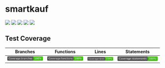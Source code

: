 # smartkauf

![](https://img.shields.io/github/workflow/status/parthikrb/smartkauf/smartkauf%20-%20CI?label=tests) ![](https://img.shields.io/github/languages/count/parthikrb/smartkauf) ![](https://img.shields.io/github/languages/top/parthikrb/smartkauf) ![](https://img.shields.io/github/package-json/v/parthikrb/smartkauf) ![](https://img.shields.io/github/last-commit/parthikrb/smartkauf?logo=git)

## Test Coverage
|Branches|Functions|Lines|Statements|
|:---:|:---:|:---:|:---:|
|![](__badges__/badge-branches.svg)|![](__badges__/badge-functions.svg)|![](__badges__/badge-lines.svg)|![](__badges__/badge-statements.svg)|